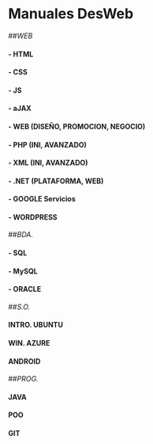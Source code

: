 # Manuales DesWeb

##*WEB*

#### - HTML
#### - CSS
#### - JS
#### - aJAX
#### - WEB (DISEÑO, PROMOCION, NEGOCIO)
#### - PHP (INI, AVANZADO)
#### - XML (INI, AVANZADO)
#### - .NET (PLATAFORMA, WEB)
#### - GOOGLE Servicios
#### - WORDPRESS

##*BDA.*

#### - SQL
#### - MySQL
#### - ORACLE

##*S.O.*
#### INTRO. UBUNTU
#### WIN. AZURE
#### ANDROID

##*PROG.*
#### JAVA
#### POO
#### GIT

